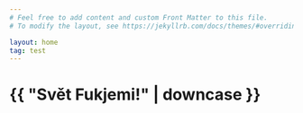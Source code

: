 ```yaml
---
# Feel free to add content and custom Front Matter to this file.
# To modify the layout, see https://jekyllrb.com/docs/themes/#overriding-theme-defaults

layout: home
tag: test
---
```

<h1>{{ "Svět Fukjemi!" | downcase }}</h1>
